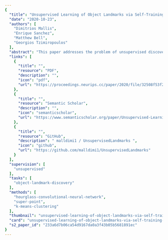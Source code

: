 ```yaml
---
{
  "title": "Unsupervised Learning of Object Landmarks via Self-Training Correspondence",
  "date": "2020-10-23",
  "authors": [
    "Dimitrios Mallis",
    "Enrique Sanchez",
    "Matthew Bell",
    "Georgios Tzimiropoulos"
  ],
  "abstract": "This paper addresses the problem of unsupervised discovery of object landmarks. We take a different path compared to that of existing works, based on 2 novel perspectives: (1) Self-training: starting from generic keypoints, we propose a self-training approach where the goal is to learn a detector that improves itself becoming more and more tuned to object landmarks. (2) Correspondence: we identify correspondence as a key objective for unsupervised landmark discovery and propose an optimization scheme which alternates between recovering object landmark correspondence across different images via clustering and learning an object landmark descriptor without labels. Compared to previous works, our approach can learn landmarks that are more flexible in terms of capturing large changes in viewpoint. We show the favourable properties of our method on a variety of difficult datasets including LS3D, BBCPose and Human3.6M. Code is available at https://github.com/malldimi1/UnsupervisedLandmarks",
  "links": [
    {
      "title": "",
      "resource": "PDF",
      "description": "",
      "icon": "pdf",
      "url": "https://proceedings.neurips.cc/paper/2020/file/32508f53f24c46f685870a075eaaa29c-Paper.pdf"
    },
    {
      "title": "",
      "resource": "Semantic Scholar",
      "description": "",
      "icon": "semanticscholar",
      "url": "https://www.semanticscholar.org/paper/Unsupervised-Learning-of-Object-Landmarks-via-Mallis-Sanchez/233a6d7b06ca54d9167da0a3f43b05b5681891ec"
    },
    {
      "title": "",
      "resource": "GitHub",
      "description": " malldimi1 / UnsupervisedLandmarks ",
      "icon": "github",
      "url": "https://github.com/malldimi1/UnsupervisedLandmarks"
    }
  ],
  "supervision": [
    "unsupervised"
  ],
  "tasks": [
    "object-landmark-discovery"
  ],
  "methods": [
    "hourglass-convolutional-neural-network",
    "super-point",
    "k-means-clustering"
  ],
  "thumbnail": "unsupervised-learning-of-object-landmarks-via-self-training-correspondence-thumb.jpg",
  "card": "unsupervised-learning-of-object-landmarks-via-self-training-correspondence-card.jpg",
  "s2_paper_id": "233a6d7b06ca54d9167da0a3f43b05b5681891ec"
}
---
```


